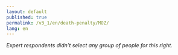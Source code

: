 ```yaml
---
layout: default
published: true
permalink: /v3_1/en/death-penalty/MOZ/
lang: en
---
```


_Expert respondents didn’t select any group of people for this right._
